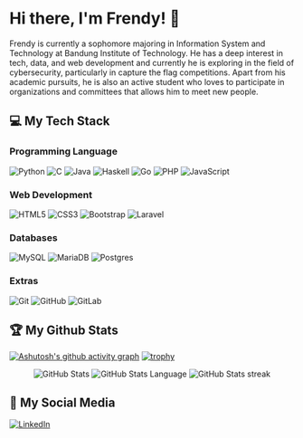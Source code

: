# Hi there, I'm Frendy! 👋

Frendy is currently a sophomore majoring in Information System and Technology at Bandung Institute of Technology. He has a deep interest in tech, data, and web development and currently he is exploring in the field of cybersecurity, particularly in capture the flag competitions. Apart from his academic pursuits, he is also an active student who loves to participate in organizations and committees that allows him to meet new people.

## 💻 My Tech Stack

### Programming Language
![Python](https://img.shields.io/badge/Python-14354C?style=for-the-badge&logo=python&logoColor=white)
![C](https://img.shields.io/badge/C-00599C?style=for-the-badge&logo=c&logoColor=white)
![Java](https://img.shields.io/badge/Java-ED8B00?style=for-the-badge&logo=java&logoColor=white)
![Haskell](https://img.shields.io/badge/Haskell-5e5086?style=for-the-badge&logo=haskell&logoColor=white)
![Go](https://img.shields.io/badge/go-%2300ADD8.svg?style=for-the-badge&logo=go&logoColor=white)
![PHP](https://img.shields.io/badge/php-%23777BB4.svg?style=for-the-badge&logo=php&logoColor=white)
![JavaScript](https://img.shields.io/badge/JavaScript-F7DF1E?style=for-the-badge&logo=javascript&logoColor=black)

### Web Development
![HTML5](https://img.shields.io/badge/HTML5-E34F26?style=for-the-badge&logo=html5&logoColor=white)
![CSS3](https://img.shields.io/badge/CSS3-1572B6?style=for-the-badge&logo=css3&logoColor=white)
![Bootstrap](https://img.shields.io/badge/Bootstrap-563D7C?style=for-the-badge&logo=bootstrap&logoColor=white)
![Laravel](https://img.shields.io/badge/Laravel-FF2D20?style=for-the-badge&logo=laravel&logoColor=white)
 
### Databases
![MySQL](https://img.shields.io/badge/mysql-%2300f.svg?style=for-the-badge&logo=mysql&logoColor=white)
![MariaDB](https://img.shields.io/badge/MariaDB-003545?style=for-the-badge&logo=mariadb&logoColor=white)
![Postgres](https://img.shields.io/badge/postgres-%23316192.svg?style=for-the-badge&logo=postgresql&logoColor=white)

### Extras
![Git](https://img.shields.io/badge/-Git-333333?style=for-the-badge&logo=git&logoColor=white)
![GitHub](https://img.shields.io/badge/-GitHub-333333?style=for-the-badge&logo=github&logoColor=white)
![GitLab](https://img.shields.io/badge/GitLab-330F63?style=for-the-badge&logo=gitlab&logoColor=white)

## 🏆 My Github Stats
[![Ashutosh's github activity graph](https://github-readme-activity-graph.cyclic.app/graph?username=frendysanusi05&theme=dracula)](https://github.com/ashutosh00710/github-readme-activity-graph)
[![trophy](https://github-profile-trophy.vercel.app/?username=frendysanusi05&margin-w=15&column=8&theme=dracula)](https://github.com/ryo-ma/github-profile-trophy)
<p align = "center">
 <img src="https://github-readme-stats.vercel.app/api?username=frendysanusi05&show_icons=true&count_private=true&theme=dracula&include_all_commits=true&custom_title=Frendy's%20Stats" alt="GitHub Stats">
 <img src="https://github-readme-stats.vercel.app/api/top-langs/?username=frendysanusi05&langs_count=8&layout=compact&theme=dracula&hide=Jupyter%20Notebook&custom_title=Most%20Used%20Languages" alt="GitHub Stats Language">
 <img src="https://github-readme-streak-stats.herokuapp.com/?user=frendysanusi05&theme=dracula&hide_border=false" alt="GitHub Stats streak">
<p>

## 📱 My Social Media
<a href="https://www.linkedin.com/in/frendysanusi/" target="_blank"><img src="https://img.shields.io/badge/LinkedIn-0077B5?style=for-the-badge&logo=linkedin&logoColor=white" alt="LinkedIn"></a>
